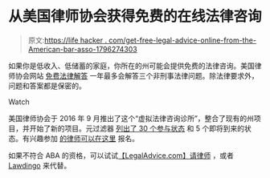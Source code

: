 # 从美国律师协会获得免费的在线法律咨询

> 原文:[https://life hacker . com/get-free-legal-advice-online-from-the-American-bar-asso-1796274303](https://lifehacker.com/get-free-legal-advice-online-from-the-american-bar-asso-1796274303)

如果你是低收入、低储蓄的家庭，你所在的州可能会提供免费的法律咨询。美国律师协会网站 [免费法律解答](https://www.freelegalanswers.org/) 一年最多会解答三个非刑事法律问题。除法律要求外，问题和答案都是保密的。

Watch

美国律师协会于 2016 年 9 月推出了这个“虚拟法律咨询诊所”，整合了现有的州项目，并开始了新的项目。元过滤器 [列出了 30 个参与状态](http://www.metafilter.com/167736/Free-legal-advice-some-restrictions-apply) 和 5 个即将到来的状态。有兴趣参加 [的律师可以在这里](https://americanbar.qualtrics.com/jfe/form/SV_cvRRBotdPMUZRIx) 报名。

如果不符合 ABA 的资格，可以试试[【LegalAdvice.com】](http://www.legaladvice.com/)[请律师](http://www.lawyers.com/ask-a-lawyer.html) ，或者 [Lawdingo](https://www.lawdingo.com/lawyers/) 来代替。